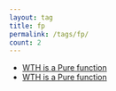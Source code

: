 ```yaml
---
layout: tag
title: fp
permalink: /tags/fp/
count: 2
---
```


- [WTH is a Pure function](https://mathewsachin.github.io/blog/2023/04/02/pure-functions.html)
- [WTH is a Pure function](https://mathewsachin.github.io/blog/2023/04/02/pure-functions.html)
